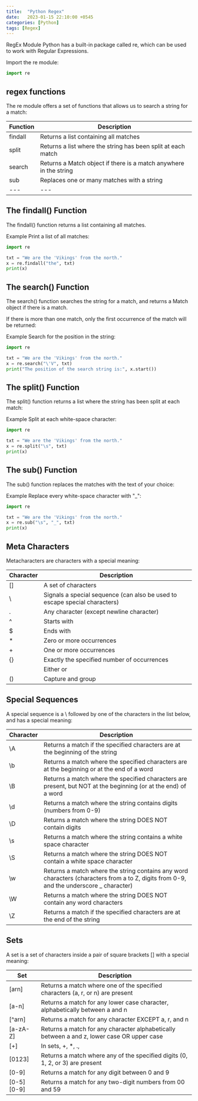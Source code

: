 ```yaml
---
title:  "Python Regex"
date:   2023-01-15 22:10:00 +0545
categories: [Python]
tags: [Regex]
---
```


RegEx Module
Python has a built-in package called re, which can be used to work with Regular Expressions.

Import the re module:

```python
import re
```

## regex functions

The re module offers a set of functions that allows us to search a string for a match:

Function | Description
--- | ---
findall | Returns a list containing all matches
split | Returns a list where the string has been split at each match
search | Returns a Match object if there is a match anywhere in the string
sub | Replaces one or many matches with a string
--- | ---

## The findall() Function

The findall() function returns a list containing all matches.

Example
Print a list of all matches:

```python
import re

txt = "We are the 'Vikings' from the north."
x = re.findall("the", txt)
print(x)
```

## The search() Function

The search() function searches the string for a match, and returns a Match object if there is a match.

If there is more than one match, only the first occurrence of the match will be returned:

Example
Search for the position in the string:

```python
import re

txt = "We are the 'Vikings' from the north."
x = re.search("\'V", txt)
print("The position of the search string is:", x.start())
```

## The split() Function

The split() function returns a list where the string has been split at each match:

Example
Split at each white-space character:

```python
import re

txt = "We are the 'Vikings' from the north."
x = re.split("\s", txt)
print(x)
```

## The sub() Function

The sub() function replaces the matches with the text of your choice:

Example
Replace every white-space character with "_":

```python
import re

txt = "We are the 'Vikings' from the north."
x = re.sub("\s", "_", txt)
print(x)
```

## Meta Characters

Metacharacters are characters with a special meaning:

Character | Description
--- | ---
[] | A set of characters
\ | Signals a special sequence (can also be used to escape special characters)
. | Any character (except newline character)
^ | Starts with
$ | Ends with
\* | Zero or more occurrences
\+ | One or more occurrences
{} | Exactly the specified number of occurrences
| | Either or
() | Capture and group

## Special Sequences

A special sequence is a \ followed by one of the characters in the list below, and has a special meaning:

Character | Description
--- | ---
\A | Returns a match if the specified characters are at the beginning of the string
\b | Returns a match where the specified characters are at the beginning or at the end of a word
\B | Returns a match where the specified characters are present, but NOT at the beginning (or at the end) of a word
\d | Returns a match where the string contains digits (numbers from 0-9)
\D | Returns a match where the string DOES NOT contain digits
\s | Returns a match where the string contains a white space character
\S | Returns a match where the string DOES NOT contain a white space character
\w | Returns a match where the string contains any word characters (characters from a to Z, digits from 0-9, and the underscore _ character)
\W | Returns a match where the string DOES NOT contain any word characters
\Z | Returns a match if the specified characters are at the end of the string

## Sets

A set is a set of characters inside a pair of square brackets [] with a special meaning:

Set | Description
--- | ---
[arn] | Returns a match where one of the specified characters (a, r, or n) are present
[a-n] | Returns a match for any lower case character, alphabetically between a and n
[^arn] | Returns a match for any character EXCEPT a, r, and n
[a-zA-Z] | Returns a match for any character alphabetically between a and z, lower case OR upper case
[+] | In sets, +, *, ., |, (), $,{} has no special meaning, so [+] means: return a match for any + character in the string
[0123] | Returns a match where any of the specified digits (0, 1, 2, or 3) are present
[0-9] | Returns a match for any digit between 0 and 9
\[0-5][0-9] | Returns a match for any two-digit numbers from 00 and 59
